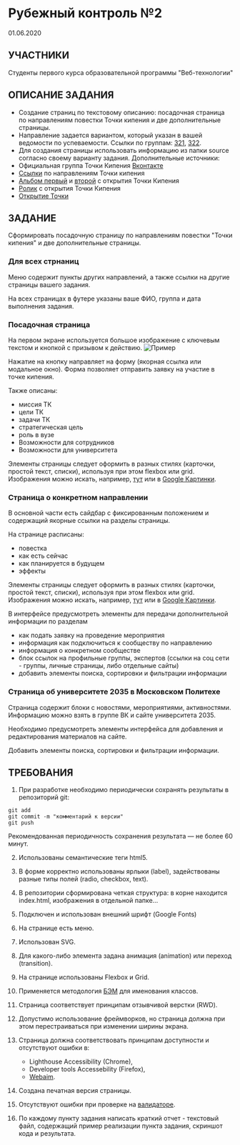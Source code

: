 # Рубежный контроль №2
01.06.2020
## УЧАСТНИКИ
Студенты первого курса образовательной программы "Веб-технологии"
## ОПИСАНИЕ ЗАДАНИЯ
* Создание страниц по текстовому описанию: посадочная страница по направлениям повестки Точки кипения и две дополнительные страницы.
* Направление задается вариантом, который указан в вашей ведомости по успеваемости. Ссылки по группам: [321](https://docs.google.com/spreadsheets/d/1M8INQUANI1W7B-jV0uJTg1cImmRhlN3lj54HOIFswnA/), [322](https://docs.google.com/spreadsheets/d/1i9jjWOgjJ9nFKk880niIAEhuJrLW27DVl7L7-FKNEw0/).
* Для создания страницы использовать информацию из папки source согласно своему варианту задания.
Дополнительные источники:
* Официальная группа Точки Кипения [Вконтакте](https://vk.com/utkmospolytech)
* [Ссылки](https://docs.google.com/spreadsheets/d/1ID0bmNDQORA1HWlD5J6WLbO7JQcQHu_oZe5gZ2VHGGg/edit#gid=0) по направлениям Точки кипения
* [Альбом первый](https://vk.com/albums-187166674) и [второй](https://vk.com/album-33991085_267563643) с открытия Точки Кипения
* [Ролик](https://vk.com/videos-187166674?z=video-187166674_456239018) с открытия Точки Кипения
* [Открытие Точки](https://vk.com/videos-187166674?z=video-187166674_456239017)
## ЗАДАНИЕ

Сформировать посадочную страницу по направлениям повестки "Точки кипения" и две дополнительные страницы.

### Для всех стрнаниц

Меню содержит пункты других направлений, а также ссылки на другие страницы вашего задания.

На всех страницах в футере указаны ваше ФИО, группа и дата выполнения задания.

### Посадочная страница

На первом экране используется большое изображение с ключевым текстом и кнопкой с призывом к действию.
![Пример](https://i.imgur.com/kwAIicT.png)

Нажатие на кнопку направляет на форму (якорная ссылка или модальное окно). Форма позволяет отправить заявку на участие в точке кипения.

Также описаны:
* миссия ТК
* цели ТК
* задачи ТК
* стратегическая цель
* роль в вузе
* Возможности для сотрудников
* Возможности для университета

Элементы страницы следует оформить в разных стилях (карточки, простой текст, списки), используя при этом flexbox или grid.
Изображения можно искать, например, [тут](https://www.pexels.com/ru-ru/) или в [Google Картинки](https://www.google.ru/imghp).

### Страница о конкретном направлении

В основной части есть сайдбар с фиксированным положением и содержащий якорные ссылки на разделы страницы.

На странице расписаны:
* повестка
* как есть сейчас
* как планируется в будущем
* эффекты

Элементы страницы следует оформить в разных стилях (карточки, простой текст, списки), используя при этом flexbox или grid.
Изображения можно искать, например, [тут](https://www.pexels.com/ru-ru/) или в [Google Картинки](https://www.google.ru/imghp).

В интерфейсе предусмотреть элементы для передачи дополнительной информации по разделам
* как подать заявку на проведение мероприятия
* информация как подключиться к сообществу по направлению
* информация о конкретном сообществе
* блок ссылок на профильные группы, экспертов (ссылки на соц сети - группы, личные страницы, либо отдельные сайты)
* добавить элементы поиска, сортировки и фильтрации информации

### Страница об университете 2035 в Московском Политехе

Страница содержит блоки с новостями, мероприятиями, активностями. Информацию можно взять в группе ВК и сайте университета 2035.

Необходимо предусмотреть элементы интерфейса для добавления и редактирования материалов на сайте.

Добавить элементы поиска, сортировки и фильтрации информации.

## ТРЕБОВАНИЯ
1. При разработке необходимо периодически сохранять результаты в репозиторий git:
```
git add
git commit -m "комментарий к версии"
git push
```
Рекомендованная периодичность сохранения результата — не более 60 минут.

2. Использованы семантические теги html5.

3. В форме корректно использованы ярлыки (label), задействованы разные типы полей (radio, checkbox, text).

4. В репозитории сформирована четкая структура: в корне находится index.html, изображения в отдельной папке...

5. Подключен и использован внешний шрифт (Google Fonts)

6. На странице есть меню.

7. Использован SVG.

8. Для какого-либо элемента задана анимация (animation) или переход (transition).

9. На странице использованы Flexbox и Grid.

10. Применяется методология [БЭМ](https://ru.bem.info/) для именования классов.

11. Страница соответствует принципам отзывчивой верстки (RWD).

12. Допустимо использование фреймворков, но страница должна при этом перестраиваться при изменении ширины экрана.

13. Страница должна соответствовать принципам доступности и отсутствуют ошибки в:
    * Lighthouse Accessibility (Chrome),
    * Developer tools Accessebility (Firefox),
    * [Webaim](https://wave.webaim.org/).

14. Создана печатная версия страницы.

15. Отсутствуют ошибки при проверке на [валидаторе](https://validator.w3.org/).

16. По каждому пункту задания написать краткий отчет - текстовый файл, содержащий пример реализации пункта задания, скриншот кода и результата.
